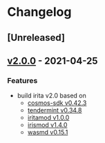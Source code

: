 <!--
Guiding Principles:

Changelogs are for humans, not machines.
There should be an entry for every single version.
The same types of changes should be grouped.
Versions and sections should be linkable.
The latest version comes first.
The release date of each version is displayed.
Mention whether you follow Semantic Versioning.

Usage:

Change log entries are to be added to the Unreleased section under the
appropriate stanza (see below). Each entry should ideally include a tag and
the Github issue reference in the following format:

* (<tag>) \#<issue-number> message

The issue numbers will later be link-ified during the release process so you do
not have to worry about including a link manually, but you can if you wish.

Types of changes (Stanzas):

"Features" for new features.
"Improvements" for changes in existing functionality.
"Deprecated" for soon-to-be removed features.
"Bug Fixes" for any bug fixes.
"Breaking" for breaking API changes.

Ref: https://keepachangelog.com/en/1.0.0/
-->

# Changelog

## [Unreleased]

## [v2.0.0] - 2021-04-25

### Features

* build irita v2.0 based on
  * [cosmos-sdk v0.42.3](https://github.com/bianjieai/cosmos-sdk/releases/tag/v0.42.3-irita-210413)
  * [tendermint v0.34.8](https://github.com/bianjieai/tendermint/releases/tag/v0.34.8-irita-210413)
  * [iritamod v1.0.0](github.com/bianjieai/iritamod/releases/tag/v1.0.0)
  * [irismod v1.4.0](github.com/bianjieai/irismod/releases/tag/v1.4.0)
  * [wasmd v0.15.1](github.com/CosmWasm/wasmd/releases/tag/v0.15.1)

<!-- Release links -->

[v2.0.0]: https://github.com/bianjieai/irita/releases/tag/v2.0.0
